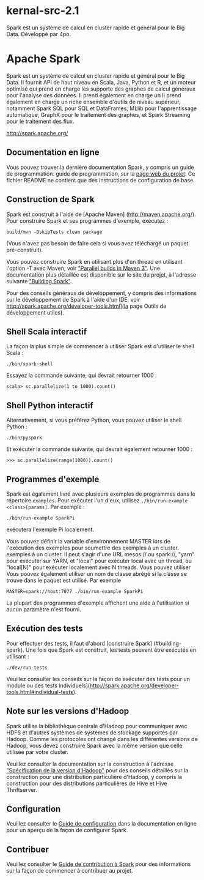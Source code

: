 # kernal-src-2.1
Spark est un système de calcul en cluster rapide et général pour le Big Data. Développé par 4po.

# Apache Spark

Spark est un système de calcul en cluster rapide et général pour le Big Data. Il fournit
API de haut niveau en Scala, Java, Python et R, et un moteur optimisé qui prend en charge les
supporte des graphes de calcul généraux pour l'analyse des données. Il prend également en charge un
Il prend également en charge un riche ensemble d'outils de niveau supérieur, notamment Spark SQL pour SQL et DataFrames,
MLlib pour l'apprentissage automatique, GraphX pour le traitement des graphes,
et Spark Streaming pour le traitement des flux.

<http://spark.apache.org/>


## Documentation en ligne

Vous pouvez trouver la dernière documentation Spark, y compris un guide de programmation.
guide de programmation, sur la [page web du projet](http://spark.apache.org/documentation.html).
Ce fichier README ne contient que des instructions de configuration de base.

## Construction de Spark

Spark est construit à l'aide de [Apache Maven] (http://maven.apache.org/).
Pour construire Spark et ses programmes d'exemple, exécutez :

    build/mvn -DskipTests clean package

(Vous n'avez pas besoin de faire cela si vous avez téléchargé un paquet pré-construit).

Vous pouvez construire Spark en utilisant plus d'un thread en utilisant l'option -T avec Maven, voir ["Parallel builds in Maven 3"](https://cwiki.apache.org/confluence/display/MAVEN/Parallel+builds+in+Maven+3).
Une documentation plus détaillée est disponible sur le site du projet, à l'adresse suivante
["Building Spark"](http://spark.apache.org/docs/latest/building-spark.html).

Pour des conseils généraux de développement, y compris des informations sur le développement de Spark à l'aide d'un IDE, voir 
http://spark.apache.org/developer-tools.html](la page Outils de développement utiles).

## Shell Scala interactif

La façon la plus simple de commencer à utiliser Spark est d'utiliser le shell Scala :

    ./bin/spark-shell

Essayez la commande suivante, qui devrait retourner 1000 :

    scala> sc.parallelize(1 to 1000).count()

## Shell Python interactif

Alternativement, si vous préférez Python, vous pouvez utiliser le shell Python :

    ./bin/pyspark

Et exécuter la commande suivante, qui devrait également retourner 1000 :

    >>> sc.parallelize(range(1000)).count()

## Programmes d'exemple

Spark est également livré avec plusieurs exemples de programmes dans le répertoire `examples`.
Pour exécuter l'un d'eux, utilisez `./bin/run-example <class>[params]`. Par exemple :

    ./bin/run-example SparkPi

exécutera l'exemple Pi localement.

Vous pouvez définir la variable d'environnement MASTER lors de l'exécution des exemples pour soumettre des exemples à un cluster.
exemples à un cluster. Il peut s'agir d'une URL mesos:// ou spark://,
"yarn" pour exécuter sur YARN, et "local" pour exécuter
local avec un thread, ou "local[N]" pour exécuter localement avec N threads. Vous pouvez utiliser
Vous pouvez également utiliser un nom de classe abrégé si la classe se trouve dans le paquet
est utilisé. Par exemple

    MASTER=spark://host:7077 ./bin/run-example SparkPi

La plupart des programmes d'exemple affichent une aide à l'utilisation si aucun paramètre n'est fourni.

## Exécution des tests

Pour effectuer des tests, il faut d'abord [construire Spark] (#building-spark). Une fois que Spark est construit, les tests
peuvent être exécutés en utilisant :

    ./dev/run-tests

Veuillez consulter les conseils sur la façon de
exécuter des tests pour un module ou des tests individuels](http://spark.apache.org/developer-tools.html#individual-tests).

## Note sur les versions d'Hadoop

Spark utilise la bibliothèque centrale d'Hadoop pour communiquer avec HDFS et d'autres systèmes de
systèmes de stockage supportés par Hadoop. Comme les protocoles ont changé dans les différentes versions de
Hadoop, vous devez construire Spark avec la même version que celle utilisée par votre cluster.

Veuillez consulter la documentation sur la construction à l'adresse
["Spécification de la version d'Hadoop"](http://spark.apache.org/docs/latest/building-spark.html#specifying-the-hadoop-version)
pour des conseils détaillés sur la construction pour une distribution particulière d'Hadoop, y compris
la construction pour des distributions particulières de Hive et Hive Thriftserver.

## Configuration

Veuillez consulter le [Guide de configuration](http://spark.apache.org/docs/latest/configuration.html)
dans la documentation en ligne pour un aperçu de la façon de configurer Spark.

## Contribuer

Veuillez consulter le [Guide de contribution à Spark](http://spark.apache.org/contributing.html)
pour des informations sur la façon de commencer à contribuer au projet.

